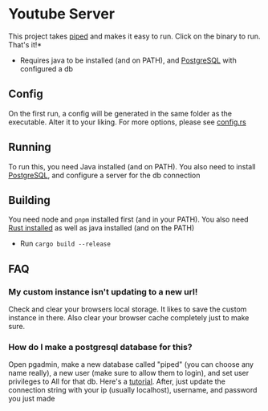 # Youtube Server

This project takes [piped](https://github.com/TeamPiped/Piped) and makes it easy to run. Click on the binary to run. That's it!*

* Requires java to be installed (and on PATH), and [PostgreSQL](https://www.postgresql.org/download/) with configured a db

## Config
On the first run, a config will be generated in the same folder as the executable. Alter it to your liking. For more options, please see [config.rs](src/config.rs)

## Running
To run this, you need Java installed (and on PATH). You also need to install [PostgreSQL](https://www.postgresql.org/download/), and configure a server for the db connection

## Building

You need node and `pnpm` installed first (and in your PATH). You also need [Rust installed](https://rustup.rs/) as well as java installed (and on the PATH)
- Run `cargo build --release`

## FAQ
### My custom instance isn't updating to a new url!
Check and clear your browsers local storage. It likes to save the custom instance in there. Also clear your browser cache completely just to make sure.

### How do I make a postgresql database for this?
Open pgadmin, make a new database called "piped" (you can choose any name really), a new user (make sure to allow them to login), and set user privileges to All for that db. Here's a [tutorial](http://youtu.be:8080/watch?v=oNJpktM65eY). After, just update the connection string with your ip (usually localhost), username, and password you just made
